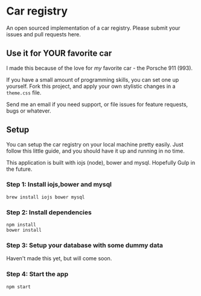 # Car registry

An open sourced implementation of a car registry. Please submit your issues and pull requests here.

## Use it for YOUR favorite car

I made this because of the love for _my_ favorite car - the Porsche 911 (993).

If you have a small amount of programming skills, you can set one up yourself. Fork this
project, and apply your own stylistic changes in a ``theme.css`` file. 

Send me an email if you need support, or file issues for feature requests, bugs or whatever.

## Setup

You can setup the car registry on your local machine pretty easily. Just follow this little
guide, and you should have it up and running in no time.

This application is built with iojs (node), bower and mysql. Hopefully Gulp in the future. 

### Step 1: Install iojs,bower and mysql

	brew install iojs bower mysql

### Step 2: Install dependencies

	npm install
	bower install

### Step 3: Setup your database with some dummy data

Haven't made this yet, but will come soon.

### Step 4: Start the app
	
	npm start
